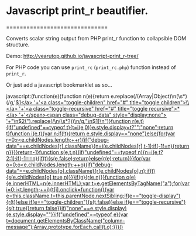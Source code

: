 # Javascript print_r beautifier.
==============================


Converts scalar string output from PHP print_r function to collapsible DOM structure.

Demo: http://vearutop.github.io/javascript-print_r-tree/

For PHP code you can use `print_rc` (`print_rc.php`) function instead of `print_r`.

Or just add a javascript bookmarklet as so...

javascript:(function(e){function n(e){return e.replace(/(Array|Object)\n(\s*)\(/g,'<span class="debug-controls"><a class="toggle-display" href="#">$1</a> '+'<a class="toggle-children" href="#" title="toggle children">\\</a> '+'<a class="toggle-recursive" href="#" title="toggle recursive">*</a> '+'</span><span class="debug-data" style="display:none"> '+"\n$2(").replace(/\n(\s*?)\)\n/g,"\n$1)\n</span>")}function r(e,t){if("undefined"==typeof t){t=i(e,0)}e.style.display=t?"":"none";return t}function i(e,t){var n;if(!t){return e.style.display=="none"}else{for(var r=0;r<e.childNodes.length;++r){if("debug-data"==e.childNodes[r].className){n=i(e.childNodes[r],t-1);if(-1!=n){return n}}}}return-1}function s(e,t,n){if("undefined"==typeof n){n=i(e,t?2:1);if(-1==n){if(t){s(e,false);return}else{r(e);return}}}for(var o=0;o<e.childNodes.length;++o){if("debug-data"==e.childNodes[o].className){r(e.childNodes[o],n);if(t){s(e.childNodes[o],true,n)}}}if(n){r(e,n)}}function o(e){e.innerHTML=n(e.innerHTML);var t=e.getElementsByTagName("a");for(var i=0;i<t.length;++i){t[i].onclick=function(){var e=this.className,t=this.parentNode.nextSibling;if(e=="toggle-display"){r(t)}else if(e=="toggle-children"){s(t,false)}else if(e=="toggle-recursive"){s(t,true)}return false}}if("none"==e.style.display){e.style.display=""}}if("undefined"==typeof e){var t=document.getElementsByClassName("column-message");Array.prototype.forEach.call(t,o);}})()

